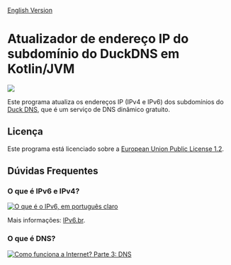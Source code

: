 [English Version](README.EN.md)

# Atualizador de endereço IP do subdomínio do DuckDNS em Kotlin/JVM

[![](https://www.duckdns.org/img/ducky_icon.png)](https://www.duckdns.org)

Este programa atualiza os endereços IP (IPv4 e IPv6) dos subdomínios do [Duck DNS](https://www.duckdns.org), que é um serviço de DNS dinâmico gratuito.

## Licença

Este programa está licenciado sobre a [European Union Public License 1.2](LICENSE).

## Dúvidas Frequentes

### O que é IPv6 e IPv4?

[![O que é o IPv6, em português claro](https://img.youtube.com/vi/_JbLr_C-HLk/0.jpg)](https://www.youtube.com/watch?v=_JbLr_C-HLk)

Mais informações: [IPv6.br](https://ipv6.br/).

### O que é DNS?

[![Como funciona a Internet? Parte 3: DNS](https://img.youtube.com/vi/ACGuo26MswI/0.jpg)](https://www.youtube.com/watch?v=ACGuo26MswI)